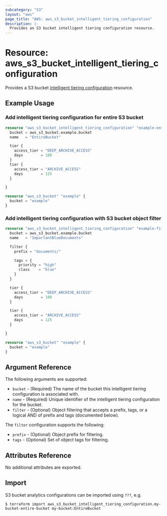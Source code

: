 ```yaml
---
subcategory: "S3"
layout: "aws"
page_title: "AWS: aws_s3_bucket_intelligent_tiering_configuration"
description: |-
  Provides an S3 bucket intelligent tiering configuration resource.
---
```


# Resource: aws_s3_bucket_intelligent_tiering_configuration

Provides a S3 bucket [intelligent tiering configuration](https://docs.aws.amazon.com/AmazonS3/latest/userguide/storage-class-intro.html) resource.

## Example Usage

### Add intelligent tiering configuration for entire S3 bucket

```terraform
resource "aws_s3_bucket_intelligent_tiering_configuration" "example-entire-bucket" {
  bucket = aws_s3_bucket.example.bucket
  name   = "EntireBucket"

  tier {
    access_tier = "DEEP_ARCHIVE_ACCESS"
    days        = 180
  }
  tier {
    access_tier = "ARCHIVE_ACCESS"
    days        = 125
  }

}

resource "aws_s3_bucket" "example" {
  bucket = "example"
}

```

### Add intelligent tiering configuration with S3 bucket object filter

```terraform
resource "aws_s3_bucket_intelligent_tiering_configuration" "example-filtered" {
  bucket = aws_s3_bucket.example.bucket
  name   = "ImportantBlueDocuments"

  filter {
    prefix = "documents/"

    tags = {
      priority = "high"
      class    = "blue"
    }
  }

  tier {
    access_tier = "DEEP_ARCHIVE_ACCESS"
    days        = 180
  }

  tier {
    access_tier = "ARCHIVE_ACCESS"
    days        = 125
  }

}

resource "aws_s3_bucket" "example" {
  bucket = "example"
}
```

## Argument Reference

The following arguments are supported:

* `bucket` - (Required) The name of the bucket this intelligent tiering configuration is associated with.
* `name` - (Required) Unique identifier of the intelligent tiering configuration for the bucket.
* `filter` - (Optional) Object filtering that accepts a prefix, tags, or a logical AND of prefix and tags (documented below).

The `filter` configuration supports the following:

* `prefix` - (Optional) Object prefix for filtering.
* `tags` - (Optional) Set of object tags for filtering.

## Attributes Reference

No additional attributes are exported.

## Import

S3 bucket analytics configurations can be imported using `???`, e.g.

```
$ terraform import aws_s3_bucket_intelligent_tiering_configuration.my-bucket-entire-bucket my-bucket:EntireBucket
```
